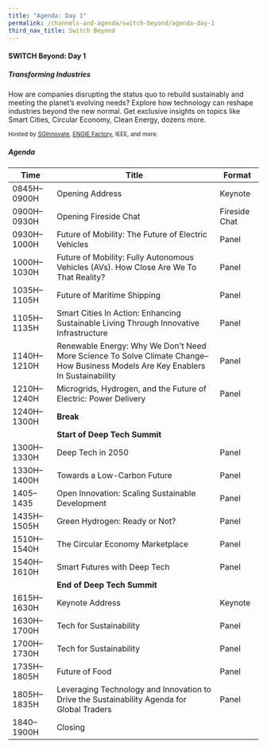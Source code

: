 ```yaml
---
title: "Agenda: Day 1"
permalink: /channels-and-agenda/switch-beyond/agenda-day-1
third_nav_title: Switch Beyond
---
```

#### SWITCH Beyond: Day 1
##### Transforming Industries

How are companies disrupting the status quo to rebuild sustainably and meeting the planet’s evolving needs? Explore how technology can reshape industries beyond the new normal. Get exclusive insights on topics like Smart Cities, Circular Economy, Clean Energy, dozens more.

<sub>Hosted by [SGInnovate](https://sginnovate.com/), [ENGIE Factory](https://apac.engiefactory.com/), IEEE, and more.</sub>

##### Agenda



| Time | Title | Format |
| -------- | -------- | -------- |
| 0845H–0900H     | Opening Address     | Keynote     |
| 0900H–0930H     | Opening Fireside Chat     | Fireside Chat     |
| 0930H–1000H     | Future of Mobility: The Future of Electric Vehicles     | Panel     |
| 1000H–1030H     | Future of Mobility: Fully Autonomous Vehicles (AVs). How Close Are We To That Reality?     | Panel     |
| 1035H–1105H     | Future of Maritime Shipping     | Panel    |
| 1105H–1135H     | Smart Cities In Action: Enhancing Sustainable Living Through Innovative Infrastructure     | Panel   |
| 1140H–1210H     | Renewable Energy: Why We Don't Need More Science To Solve Climate Change–How Business Models Are Key Enablers In Sustainability      | Panel     |
| 1210H–1240H     | Microgrids, Hydrogen, and the Future of Electric: Power Delivery      | Panel     |
| 1240H–1300H     | **Break**     |     |
|      | **Start of Deep Tech Summit**     |      |
| 1300H–1330H     | Deep Tech in 2050     | Panel     |
| 1330H–1400H     | Towards a Low-Carbon Future     | Panel     |
| 1405–1435     | Open Innovation: Scaling Sustainable Development     | Panel     |
| 1435H–1505H     | Green Hydrogen: Ready or Not?     | Panel     |
| 1510H–1540H     | The Circular Economy Marketplace     | Panel    |
| 1540H–1610H     | Smart Futures with Deep Tech     | Panel     |
|      | **End of Deep Tech Summit**     |      |
| 1615H–1630H     | Keynote Address     | Keynote     |
| 1630H–1700H     | Tech for Sustainability     | Panel     |
| 1700H–1730H     | Tech for Sustainability     | Panel     |
| 1735H–1805H     | Future of Food      | Panel     |
| 1805H–1835H     | Leveraging Technology and Innovation to Drive the Sustainability Agenda for Global Traders     | Panel     |
| 1840–1900H     | Closing     |      |